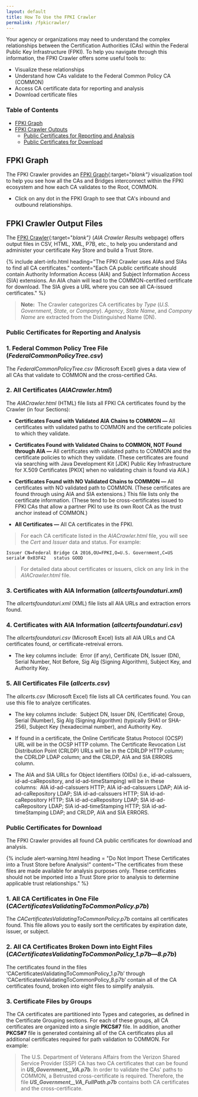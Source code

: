 ```yaml
---
layout: default 
title: How To Use the FPKI Crawler
permalink: /fpkicrawler/
---
```


Your agency or organizations may need to understand the complex relationships between the Certification Authorities (CAs) within the Federal Public Key Infrastructure (FPKI). To help you navigate through this information, the FPKI Crawler offers some useful tools to:

* Visualize these relationships
* Understand how CAs validate to the Federal Common Policy CA (COMMON)
* Access CA certificate data for reporting and analysis
* Download certificate files

### Table of Contents

* [FPKI Graph](#fpki-graph)
* [FPKI Crawler Outputs](#fpki-crawler-outputs)
  * [Public Certificates for Reporting and Analysis](#public-certificates-for-reporting-and-analysis)
  * [Public Certificates for Download](#public-certificates-for-download)

## FPKI Graph

The FPKI Crawler provides an [FPKI Graph](https://fpki-graph.fpki-lab.gov/){:target="_blank"}_ visualization tool to help you see how all the CAs and Bridges interconnect within the FPKI ecosystem and how each CA validates to the Root, COMMON.

* Click on any dot in the FPKI Graph to see that CA's inbound and outbound relationships. 

## FPKI Crawler Output Files

The [FPKI Crawler](https://fpki-graph.fpki-lab.gov/crawler/){:target="_blank"}_ (_AIA Crawler Results_ webpage) offers output files in CSV, HTML, XML, P7B, etc., to help you understand and administer your certificate Key Store and build a Trust Store. 

{% include alert-info.html heading="The FPKI Crawler uses AIAs and SIAs to find all CA certificates." content="Each CA public certificate should contain Authority Information Access (AIA) and Subject Information Access (SIA) extensions. An AIA chain will lead to the COMMON-certified certificate for download. The SIA gives a URL where you can see all CA-issued certificates." %} 

> **Note:**&nbsp;&nbsp;The Crawler categorizes CA certificates by _Type_ (_U.S. Government_, _State_, or _Company_). _Agency_, _State Name_, and _Company Name_ are extracted from the Distinguished Name (DN).

### Public Certificates for Reporting and Analysis

### 1. Federal Common Policy Tree File (_FederalCommonPolicyTree.csv_)

The _FederalCommonPolicyTree.csv_ (Microsoft Excel) gives a data view of all CAs that validate to COMMON and the cross-certified CAs. 

### 2. All Certificates (_AIACrawler.html_)

The _AIACrawler.html_ (HTML) file lists all FPKI CA certificates found by the Crawler (in four Sections):

* **Certificates Found with Validated AIA Chains to COMMON &mdash;** All certificates with validated paths to COMMON and the certificate policies to which they validate.<!--Does this mean: "the certificates policies to which they validate" if NOT COMMON?--> 

* **Certificates Found with Validated Chains to COMMON, NOT Found through AIA &mdash;** All certificates with validated paths to COMMON and the certificate policies to which they validate. (These certificates are found via searching with Java Development Kit [JDK] Public Key Infrastructure for X.509 Certificates [PKIX] when no validating chain is found via AIA.)   

* **Certificates Found with NO Validated Chains to COMMON &mdash;** All certificates with NO validated path to COMMON. (These certificates are found through using AIA and SIA extensions.) This file lists only the certificate information. (These tend to be cross-certificates issued to FPKI CAs<!--CAs?--> that allow a partner PKI to use its own Root CA as the trust anchor instead of COMMON.)

* **All Certificates &mdash;** All CA certificates in the FPKI.

> For each CA certificate listed in the _AIACrawler.html_ file, you will see the _Cert_ and _Issuer_ data and status.  For example:

   ```
  Issuer CN=Federal Bridge CA 2016,OU=FPKI,O=U.S. Government,C=US serial# 0x03F42   status GOOD
   ```
> For detailed data about certificates or issuers, click on any link in the _AIACrawler.html_ file.

### 3. Certificates with AIA Information (_allcertsfoundaturi.xml_)

The _allcertsfoundaturi.xml_ (XML) file lists all AIA URLs and extraction errors found.

### 4. Certificates with AIA Information (_allcertsfoundaturi.csv_)

The _allcertsfoundaturi.csv_ (Microsoft Excel) lists all AIA URLs and CA certificates found, or certificate-retreival errors. 

* The key columns include:&nbsp;&nbsp;Error (if any), Certificate DN, Issuer (DN), Serial Number, Not Before, Sig Alg (Signing Algorithm), Subject Key, and Authority Key.

### 5. All Certificates File (_allcerts.csv_)

The _allcerts.csv_ (Microsoft Excel) file lists all CA certificates found. You can use this file to analyze certificates. 

* The key columns include:&nbsp;&nbsp;Subject DN, Issuer DN, (Certificate) Group, Serial (Number), Sig Alg (Signing Algorithm) (typically SHA1 or SHA-256), Subject Key (hexadecimal number), and Authority Key.

* If found in a certificate, the Online Certificate Status Protocol (OCSP) URL will be in the OCSP HTTP column. The Certificate Revocation List Distribution Point (CRLDP) URLs will be in the CDRLDP HTTP column; the CDRLDP LDAP column; and the CRLDP, AIA and SIA ERRORS column.

* The AIA and SIA URLs for Object Identifiers (OIDs) (i.e., id-ad-caIssuers, id-ad-caRepository, and id-ad-timeStamping) will be in these columns:&nbsp;&nbsp;AIA id-ad-caIssuers HTTP; AIA id-ad-caIssuers LDAP; AIA id-ad-caRepository LDAP; SIA id-ad-caIssuers HTTP; SIA id-ad-caRepository HTTP; SIA id-ad-caRepository LDAP; SIA id-ad-caRepository LDAP; SIA id-ad-timeStamping HTTP; SIA id-ad-timeStamping LDAP; and CRLDP, AIA and SIA ERRORS. 

### Public Certificates for Download

The FPKI Crawler provides all found CA public certificates for download and analysis.

{% include alert-warning.html heading = "Do Not Import These Certificates into a Trust Store before Analysis!" content="The certificates from these files are made available for analysis purposes only. These certificates should not be imported into a Trust Store prior to analysis to determine applicable trust relationships." %}

### 1. All CA Certificates in One File (_CACertificatesValidatingToCommonPolicy.p7b_)

The _CACertificatesValidatingToCommonPolicy.p7b_ contains all certificates found. This file allows you to easily sort the certificates by expiration date, issuer, or subject. 

### 2. All CA Certificates Broken Down into Eight Files (_CACertificatesValidatingToCommonPolicy_1.p7b_&mdash;_8.p7b_)

The certificates found in the files ‘CACertificatesValidatingToCommonPolicy_1.p7b’ through ‘CACertificatesValidatingToCommonPolicy_8.p7b’ contain all of the CA certificates found, broken into eight files to simplify analysis.<!--Will user be analyzing certificate download files?-->

### 3. Certificate Files by Groups <!--Define "Groups"-->

The CA certificates are partitioned into Types <!--As in "Type" described FPKI Crawler Output Files section? What is this referencing?-->and categories<!--Do you mean the "All Certificates (_AIACrawler.html_)" section?-->, as defined in the Certificate Grouping sections<!--What section is this referencing?-->. For each of these groups<!--Types and Categories?-->, all CA certificates are organized into a single **PKCS#7** file. In addition, another **PKCS#7** file is generated containing all of the CA certificates plus all additional certificates required for path validation to COMMON. For example:

> The U.S. Department of Veterans Affairs from the <!--"issued by"? "from the" doesn't sound right-->Verizon Shared Service Provider (SSP) CA has two CA certificates that can be found in **_US_Government__VA.p7b_**. In order to validate the CAs' paths to COMMON, a Betrusted cross-certificate is required. Therefore, the file **_US_Government__VA_FullPath.p7b_** contains both CA certificates and the cross-certificate.
